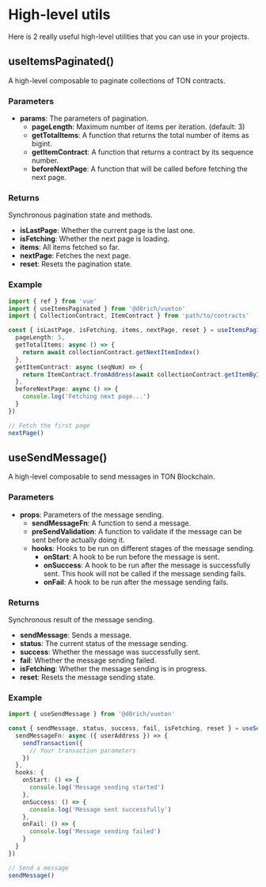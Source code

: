 # High-level utils

Here is 2 really useful high-level utilities that you can use in your projects.

## useItemsPaginated()

A high-level composable to paginate collections of TON contracts.

### Parameters

- **params**: The parameters of pagination.
  - **pageLength**: Maximum number of items per iteration. (default: 3)
  - **getTotalItems**: A function that returns the total number of items as bigint.
  - **getItemContract**: A function that returns a contract by its sequence number.
  - **beforeNextPage**: A function that will be called before fetching the next page.

### Returns

Synchronous pagination state and methods.

- **isLastPage**: Whether the current page is the last one.
- **isFetching**: Whether the next page is loading.
- **items**: All items fetched so far.
- **nextPage**: Fetches the next page.
- **reset**: Resets the pagination state.

### Example

```typescript
import { ref } from 'vue'
import { useItemsPaginated } from '@d0rich/vueton'
import { CollectionContract, ItemContract } from 'path/to/contracts'

const { isLastPage, isFetching, items, nextPage, reset } = useItemsPaginated({
  pageLength: 5,
  getTotalItems: async () => {
    return await collectionContract.getNextItemIndex()
  },
  getItemContract: async (seqNum) => {
    return ItemContract.fromAddress(await collectionContract.getItemByIndex(seqNum))
  },
  beforeNextPage: async () => {
    console.log('Fetching next page...')
  }
})

// Fetch the first page
nextPage()
```

## useSendMessage()

A high-level composable to send messages in TON Blockchain.

### Parameters

- **props**: Parameters of the message sending.
  - **sendMessageFn**: A function to send a message.
  - **preSendValidation**: A function to validate if the message can be sent before actually doing it.
  - **hooks**: Hooks to be run on different stages of the message sending.
    - **onStart**: A hook to be run before the message is sent.
    - **onSuccess**: A hook to be run after the message is successfully sent. This hook will not be called if the message sending fails.
    - **onFail**: A hook to be run after the message sending fails.

### Returns

Synchronous result of the message sending.

- **sendMessage**: Sends a message.
- **status**: The current status of the message sending.
- **success**: Whether the message was successfully sent.
- **fail**: Whether the message sending failed.
- **isFetching**: Whether the message sending is in progress.
- **reset**: Resets the message sending state.

### Example

```typescript
import { useSendMessage } from '@d0rich/vueton'

const { sendMessage, status, success, fail, isFetching, reset } = useSendMessage({
  sendMessageFn: async ({ userAddress }) => {
    sendTransaction({
      // Your transaction parameters
    })
  },
  hooks: {
    onStart: () => {
      console.log('Message sending started')
    },
    onSuccess: () => {
      console.log('Message sent successfully')
    },
    onFail: () => {
      console.log('Message sending failed')
    }
  }
})

// Send a message
sendMessage()
```